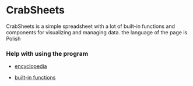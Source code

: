 
# CrabSheets

CrabSheets is a simple spreadsheet with a lot of built-in functions and components for visualizing and managing data. the language of the page is Polish

### Help with using the program

- [encyclopedia](https://mateuszrak0.github.io/CrabSheets/help-encyklopedia.html)

- [built-in functions](https://mateuszrak0.github.io/CrabSheets/help-functions.html)
